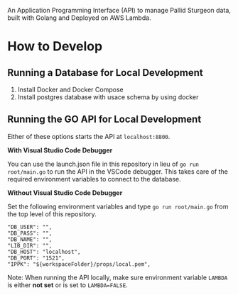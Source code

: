 An Application Programming Interface (API) to manage Pallid Sturgeon data, built with Golang and Deployed on AWS Lambda.

# How to Develop

## Running a Database for Local Development

1. Install Docker and Docker Compose
2. Install postgres database with usace schema by using docker

## Running the GO API for Local Development

Either of these options starts the API at `localhost:8800`. 

**With Visual Studio Code Debugger**

You can use the launch.json file in this repository in lieu of `go run root/main.go` to run the API in the VSCode debugger.  This takes care of the required environment variables to connect to the database.

**Without Visual Studio Code Debugger**

Set the following environment variables and type `go run root/main.go` from the top level of this repository.

    "DB_USER": "",
    "DB_PASS": "",
    "DB_NAME": "",
    "LIB_DIR": "",
    "DB_HOST": "localhost",
    "DB_PORT": "1521",
    "IPPK": "${workspaceFolder}/props/local.pem",


Note: When running the API locally, make sure environment variable `LAMBDA` is either **not set** or is set to `LAMBDA=FALSE`.
